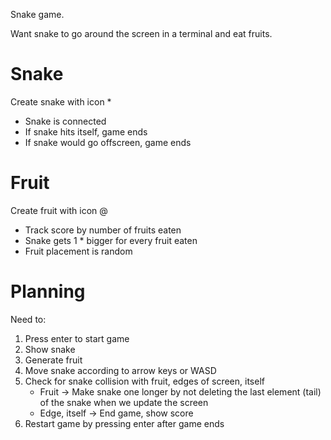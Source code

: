 Snake game.

Want snake to go around the screen in a terminal and eat fruits.

# Snake
Create snake with icon *
* Snake is connected
* If snake hits itself, game ends
* If snake would go offscreen, game ends

# Fruit
Create fruit with icon @
* Track score by number of fruits eaten
* Snake gets 1 * bigger for every fruit eaten
* Fruit placement is random

# Planning
Need to:

1. Press enter to start game
2. Show snake
3. Generate fruit
4. Move snake according to arrow keys or WASD
5. Check for snake collision with fruit, edges of screen, itself
    * Fruit -> Make snake one longer by not deleting the last element (tail) of the snake when we update the screen
    * Edge, itself -> End game, show score
6. Restart game by pressing enter after game ends
